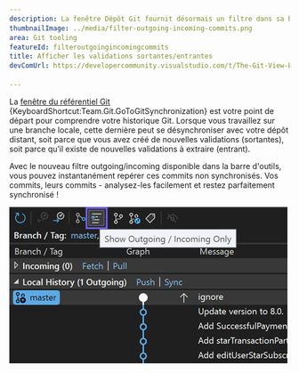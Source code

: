 ```yaml
---
description: La fenêtre Dépôt Git fournit désormais un filtre dans sa barre d’outils pour afficher uniquement les validations sortantes/entrantes.
thumbnailImage: ../media/filter-outgoing-incoming-commits.png
area: Git tooling
featureId: filteroutgoingincomingcommits
title: Afficher les validations sortantes/entrantes
devComUrl: https://developercommunity.visualstudio.com/t/The-Git-View-Branch-Outgoing-Commits-sec/10720545

---
```



La [fenêtre du référentiel Git](vscmd://Team.Git.GoToGitSynchronization) {KeyboardShortcut:Team.Git.GoToGitSynchronization} est votre point de départ pour comprendre votre historique Git. Lorsque vous travaillez sur une branche locale, cette dernière peut se désynchroniser avec votre dépôt distant, soit parce que vous avez créé de nouvelles validations (sortantes), soit parce qu’il existe de nouvelles validations à extraire (entrant).

Avec le nouveau filtre outgoing/incoming disponible dans la barre d'outils, vous pouvez instantanément repérer ces commits non synchronisés. Vos commits, leurs commits - analysez-les facilement et restez parfaitement synchronisé !

![Bouton de la barre d'outils Afficher uniquement les commits sortants et entrants](../media/filter-outgoing-incoming-commits.png)
